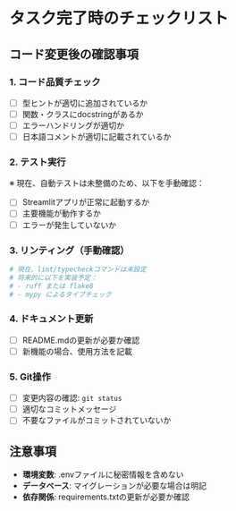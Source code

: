 # タスク完了時のチェックリスト

## コード変更後の確認事項

### 1. コード品質チェック
- [ ] 型ヒントが適切に追加されているか
- [ ] 関数・クラスにdocstringがあるか
- [ ] エラーハンドリングが適切か
- [ ] 日本語コメントが適切に記載されているか

### 2. テスト実行
※ 現在、自動テストは未整備のため、以下を手動確認：
- [ ] Streamlitアプリが正常に起動するか
- [ ] 主要機能が動作するか
- [ ] エラーが発生していないか

### 3. リンティング（手動確認）
```bash
# 現在、lint/typecheckコマンドは未設定
# 将来的に以下を実装予定：
# - ruff または flake8
# - mypy によるタイプチェック
```

### 4. ドキュメント更新
- [ ] README.mdの更新が必要か確認
- [ ] 新機能の場合、使用方法を記載

### 5. Git操作
- [ ] 変更内容の確認: `git status`
- [ ] 適切なコミットメッセージ
- [ ] 不要なファイルがコミットされていないか

## 注意事項
- **環境変数**: .envファイルに秘密情報を含めない
- **データベース**: マイグレーションが必要な場合は明記
- **依存関係**: requirements.txtの更新が必要か確認